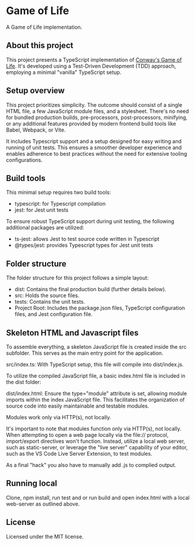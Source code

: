 # Game of Life

A Game of Life implementation.

## About this project

This project presents a TypeScript implementation of [Conway's Game of Life](https://en.wikipedia.org/wiki/Conway%27s_Game_of_Life). It's developed using a Test-Driven Development (TDD) approach, employing a minimal "vanilla" TypeScript setup.

## Setup overview

This project prioritizes simplicity. The outcome should consist of a single HTML file, a few JavaScript module files, and a stylesheet. There's no need for bundled production builds, pre-processors, post-processors, minifying, or any additional features provided by modern frontend build tools like Babel, Webpack, or Vite.

It includes Typescript support and a setup designed for easy writing and running of unit tests. This ensures a smoother developer experience and enables adherence to best practices without the need for extensive tooling configurations.

## Build tools

This minimal setup requires two build tools:

- typescript: for Typescript compilation
- jest: for Jest unit tests

To ensure robust TypeScript support during unit testing, the following additional packages are utilized:

- ts-jest: allows Jest to test source code written in Typescript
- @types/jest: provides Typescript types for Jest unit tests

## Folder structure

The folder structure for this project follows a simple layout:

- dist: Contains the final production build (further details below).
- src: Holds the source files.
- tests: Contains the unit tests.
- Project Root: Includes the package.json files, TypeScript configuration files, and Jest configuration file.

## Skeleton HTML and Javascript files

To assemble everything, a skeleton JavaScript file is created inside the src subfolder. This serves as the main entry point for the application.

src/index.ts: With TypeScript setup, this file will compile into dist/index.js.

To utilize the compiled JavaScript file, a basic index.html file is included in the dist folder:

dist/index.html: Ensure the type="module" attribute is set, allowing module imports within the index JavaScript file. This facilitates the organization of source code into easily maintainable and testable modules.

Modules work only via HTTP(s), not locally.

It's important to note that modules function only via HTTP(s), not locally. When attempting to open a web page locally via the file:// protocol, import/export directives won't function. Instead, utilize a local web server, such as static-server, or leverage the "live server" capability of your editor, such as the VS Code Live Server Extension, to test modules.

As a final "hack" you also have to manually add .js to complied output.

## Running local

Clone, npm install, run test and or run build and open index.html with a local web-server as outlined above.

## License

Licensed under the MIT license.
